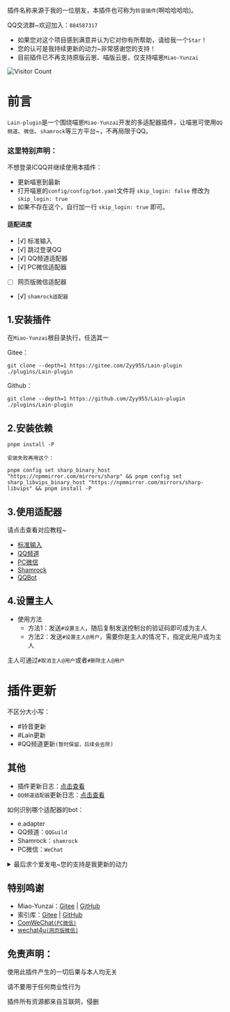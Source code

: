插件名称来源于我的一位朋友，本插件也可称为`铃音插件`(啊哈哈哈哈)。

QQ交流群~欢迎加入：`884587317`
- 如果您对这个项目感到满意并认为它对你有所帮助，请给我一个`Star`！
- 您的认可是我持续更新的动力~非常感谢您的支持！
- 目前插件已不再支持原版云崽、喵版云崽，仅支持喵崽`Miao-Yunzai`

 ![Visitor Count](https://profile-counter.glitch.me/Zyy955-Lain-plugin/count.svg)

# 前言

`Lain-plugin`是一个围绕喵崽`Miao-Yunzai`开发的多适配器插件，让喵崽可使用`QQ频道`、`微信`、`shamrock`等三方平台~，不再局限于QQ。

### 这里特别声明：

不想登录ICQQ并继续使用本插件：

- 更新喵崽到最新
- 打开喵崽的`config/config/bot.yaml`文件将 `skip_login: false` 修改为 `skip_login: true`
- 如果不存在这个，自行加一行  `skip_login: true` 即可。

#### 适配进度
- [√] 标准输入
- [√] 跳过登录QQ
- [√] QQ频道适配器
- [√] PC微信适配器
- [ ] 网页版微信适配器
- [√] `shamrock适配器`

## 1.安装插件

在`Miao-Yunzai`根目录执行，任选其一

Gitee：
```
git clone --depth=1 https://gitee.com/Zyy955/Lain-plugin ./plugins/Lain-plugin
```

Github：
```
git clone --depth=1 https://github.com/Zyy955/Lain-plugin ./plugins/Lain-plugin
```

## 2.安装依赖

```
pnpm install -P
```

`安装失败再用这个：`
```
pnpm config set sharp_binary_host "https://npmmirror.com/mirrors/sharp" && pnpm config set sharp_libvips_binary_host "https://npmmirror.com/mirrors/sharp-libvips" && pnpm install -P
```

## 3.使用适配器

请点击查看对应教程~

- [标准输入](./docs/stdin.md)
- [QQ频道](./docs/QQGuild.md)
- [PC微信](./docs/WeChat.md)
- [Shamrock](./docs/Shamrock.md)
- [QQBot](./docs/QQBot.md)

## 4.设置主人

- 使用方法
  - 方法1：发送`#设置主人`，随后复制发送控制台的验证码即可成为主人
  - 方法2：发送`#设置主人@用户`，需要你是主人的情况下，指定此用户成为主人

主人可通过`#取消主人@用户`或者`#删除主人@用户`

# 插件更新
不区分大小写：
  - #铃音更新
  - #Lain更新
  - #QQ频道更新`(暂时保留，后续会去除)`

## 其他

- 插件更新日志：[点击查看](./CHANGELOG.md)
- `QQ频道适配器`更新日志：[点击查看](./CHANGELOG.md)

如何识别哪个适配器的bot：
- e.adapter
- QQ频道：`QQGuild`
- Shamrock：`shamrock`
- PC微信：`WeChat`

<details><summary>最后求个爱发电~您的支持是我更新的动力</summary>

![爱发电](https://cdn.jsdelivr.net/gh/Zyy955/imgs/img/202308271209508.jpeg)

</details>

## 特别鸣谢

- Miao-Yunzai：[Gitee](https://gitee.com/yoimiya-kokomi/Miao-Yunzai) | [GitHub](https://github.com/yoimiya-kokomi/Miao-Yunzai)
- 索引库：[Gitee](https://gitee.com/yhArcadia/Yunzai-Bot-plugins-index) | [GitHub](https://github.com/yhArcadia/Yunzai-Bot-plugins-index)
- [ComWeChat`(PC微信)`](https://github.com/JustUndertaker/ComWeChatBotClient)
- [wechat4u`(网页版微信)`](https://github.com/nodeWechat/wechat4u/blob/master/run-core.js)

## 免责声明：
使用此插件产生的一切后果与本人均无关

请不要用于任何商业性行为

插件所有资源都来自互联网，侵删